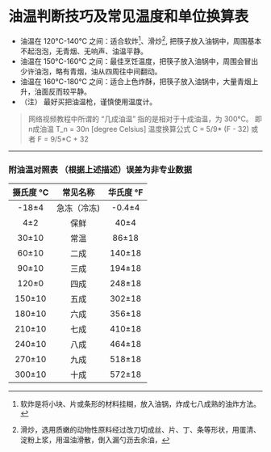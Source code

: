 # 油温判断技巧及常见温度和单位换算表

* 油温在 120&deg;C-140&deg;C 之间：适合软炸[^1]、滑炒[^2], 把筷子放入油锅中，周围基本不起泡泡，无青烟、无响声、油温平静。
* 油温在 150&deg;C-160&deg;C 之间：最佳烹饪温度，把筷子放入油锅中，周围会冒出少许油泡，略有青烟，油从四周往中间翻动。
* 油温在 160&deg;C-180&deg;C 之间：适合上色炸酥，把筷子放入油锅中，大量青烟上升，油面反而较平静。
* （注） 最好买把油温枪，谨慎使用温度计。

> 网络视频教程中所谓的 “几成油温” 指的是相对于十成油温，为 300&deg;C。
> 即 n成油温 T_n = 30n [degree Celsius]
> 温度换算公式
> C = 5/9* (F - 32)
> 或者
> F = 9/5*C + 32

---
### 附油温对照表 （根据上述描述）误差为非专业数据

| 摄氏度 °C | 常见名称 | 华氏度 °F |
| :----: | :----: | :----: |
| -18±4 | 急冻（冷冻) | -0.4±4 |
| 4±2 | 保鲜 | 40±4 |
| 30±10 | 常温 | 86±18 |
| 60±10 | 二成 | 140±18 |
| 90±10 | 三成 | 194±18 |
| 120±0 | 四成 | 248±18 |
| 150±10 | 五成 | 302±18 |
| 180±10 | 六成 | 356±18 |
| 210±10 | 七成 | 410±18 |
| 240±10 | 八成 | 464±18 |
| 270±10 | 九成 | 518±18 |
| 300±10 | 十成 | 572±18 |

[^1]: 软炸是将小块、片或条形的材料挂糊，放入油锅，炸成七八成熟的油炸方法。
[^2]: 滑炒，选用质嫩的动物性原料经过改刀切成丝、片、丁、条等形状，用蛋清、淀粉上浆，用温油滑散，倒入漏勺沥去余油，
[^2]: 原勺放葱、姜和辅料，倒入滑熟的主料速用兑好清汁烹炒装盘。因初加热采用温油滑故名。
